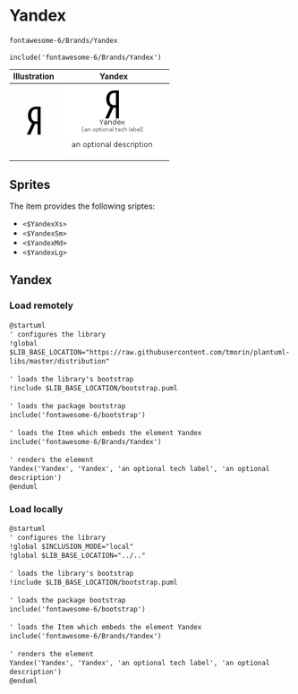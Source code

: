 # Yandex


```text
fontawesome-6/Brands/Yandex
```

```text
include('fontawesome-6/Brands/Yandex')
```



| Illustration | Yandex |
| :---: | :---: |
| ![illustration for Illustration](../../fontawesome-6/Brands/Yandex.png) | ![illustration for Yandex](../../fontawesome-6/Brands/Yandex.Local.png) |



## Sprites
The item provides the following sriptes:

- `<$YandexXs>`
- `<$YandexSm>`
- `<$YandexMd>`
- `<$YandexLg>`





## Yandex

### Load remotely
```plantuml
@startuml
' configures the library
!global $LIB_BASE_LOCATION="https://raw.githubusercontent.com/tmorin/plantuml-libs/master/distribution"

' loads the library's bootstrap
!include $LIB_BASE_LOCATION/bootstrap.puml

' loads the package bootstrap
include('fontawesome-6/bootstrap')

' loads the Item which embeds the element Yandex
include('fontawesome-6/Brands/Yandex')

' renders the element
Yandex('Yandex', 'Yandex', 'an optional tech label', 'an optional description')
@enduml
```

### Load locally
```plantuml
@startuml
' configures the library
!global $INCLUSION_MODE="local"
!global $LIB_BASE_LOCATION="../.."

' loads the library's bootstrap
!include $LIB_BASE_LOCATION/bootstrap.puml

' loads the package bootstrap
include('fontawesome-6/bootstrap')

' loads the Item which embeds the element Yandex
include('fontawesome-6/Brands/Yandex')

' renders the element
Yandex('Yandex', 'Yandex', 'an optional tech label', 'an optional description')
@enduml
```

